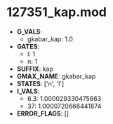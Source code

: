 # 127351_kap.mod

- **G_VALS**:
  - gkabar_kap: 1.0
- **GATES**:
  - l: 1
  - n: 1
- **SUFFIX**: kap
- **GMAX_NAME**: gkabar_kap
- **STATES**: ['n', 'l']
- **I_VALS**:
  - 6.3: 1.000029330475663
  - 37: 1.0000720666441874
- **ERROR_FLAGS**: []
